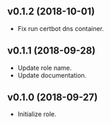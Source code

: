 ## v0.1.2 (2018-10-01)

* Fix run certbot dns container.

## v0.1.1 (2018-09-28)

* Update role name.
* Update documentation.

## v0.1.0 (2018-09-27)

* Initialize role.
